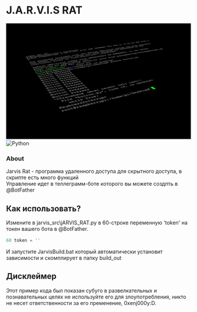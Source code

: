 # J.A.R.V.I.S RAT
![Banner](https://github.com/K3rnel-Dev/HiddenCLI/blob/main/banner.jpg)
![Python](https://img.shields.io/badge/Language-Python-blue?style=for-the-badge&logo=python)

### About
Jarvis Rat - программа удаленного доступа для скрытного доступа, в скрипте есть много функций<br>
Управление идет в теллеграмм-боте которого вы можете создпть в @BotFather

## Как использовать?
Измените в jarvis_src\jARVIS_RAT.py в 60-строке переменную 'token' на токен вашего бота в @BotFather.
```py
60 token = ''
```
И запустите JarvisBuild.bat который автоматически установит зависимости и скомплирует в папку build_out

## Дисклеймер
Этот пример кода был показан субуго в развелкательных и познавательных целях не используйте его для злоупотребления, никто не несет ответственности за его пременение, 0xenj000y:D.
